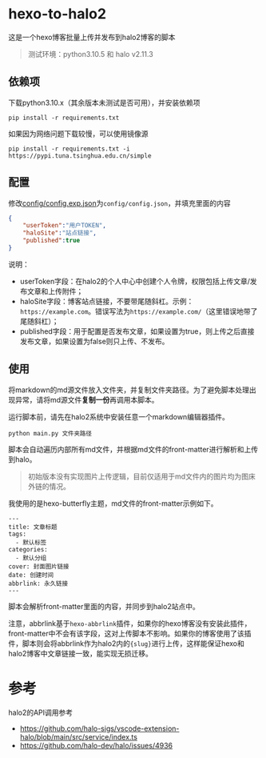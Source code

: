 # hexo-to-halo2

这是一个hexo博客批量上传并发布到halo2博客的脚本

> 测试环境：python3.10.5 和 halo v2.11.3

## 依赖项

下载python3.10.x（其余版本未测试是否可用），并安装依赖项

```
pip install -r requirements.txt
```

如果因为网络问题下载较慢，可以使用镜像源

```
pip install -r requirements.txt -i https://pypi.tuna.tsinghua.edu.cn/simple
```

## 配置

修改[config/config.exp.json](./config/config.exp.json)为`config/config.json`，并填充里面的内容

```json
{
    "userToken":"用户TOKEN",
    "haloSite":"站点链接",
    "published":true
}
```

说明：

* userToken字段：在halo2的个人中心中创建个人令牌，权限包括上传文章/发布文章和上传附件；
* haloSite字段：博客站点链接，不要带尾随斜杠。示例：`https://example.com`。错误写法为`https://example.com/`（这里错误地带了尾随斜杠）；
* published字段：用于配置是否发布文章，如果设置为true，则上传之后直接发布文章，如果设置为false则只上传、不发布。


## 使用

将markdown的md源文件放入文件夹，并复制文件夹路径。为了避免脚本处理出现异常，请将md源文件**复制一份**再调用本脚本。

运行脚本前，请先在halo2系统中安装任意一个markdown编辑器插件。

```
python main.py 文件夹路径
```

脚本会自动遍历内部所有md文件，并根据md文件的front-matter进行解析和上传到halo。

> 初始版本没有实现图片上传逻辑，目前仅适用于md文件内的图片均为图床外链的情况。

我使用的是hexo-butterfly主题，md文件的front-matter示例如下。

```
---
title: 文章标题
tags:
  - 默认标签
categories:
  - 默认分组
cover: 封面图片链接
date: 创建时间
abbrlink: 永久链接
---
```

脚本会解析front-matter里面的内容，并同步到halo2站点中。

注意，abbrlink基于`hexo-abbrlink`插件，如果你的hexo博客没有安装此插件，front-matter中不会有该字段，这对上传脚本不影响。如果你的博客使用了该插件，脚本则会将abbrlink作为halo2内的`{slug}`进行上传，这样能保证hexo和halo2博客中文章链接一致，能实现无损迁移。



# 参考

halo2的API调用参考

* https://github.com/halo-sigs/vscode-extension-halo/blob/main/src/service/index.ts
* https://github.com/halo-dev/halo/issues/4936